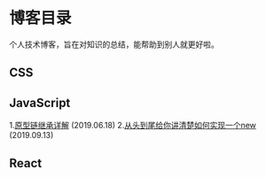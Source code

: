 # 博客目录

个人技术博客，旨在对知识的总结，能帮助到别人就更好啦。

## CSS


## JavaScript
1.[原型链继承详解](https://github.com/vortesnail/blog/issues/1) (2019.06.18) 
2.[从头到尾给你讲清楚如何实现一个new](https://github.com/vortesnail/blog/issues/2) (2019.09.13)

## React
